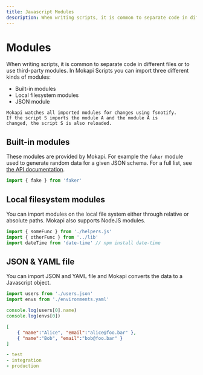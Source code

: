 ```yaml
---
title: Javascript Modules
description: When writing scripts, it is common to separate code in different files or to use third-party modules. In Mokapi Scripts you can import three different kinds of modules.
---
```

# Modules

When writing scripts, it is common to separate code in
different files or to use third-party modules. In Mokapi Scripts you
can import three different kinds of modules:

- Built-in modules
- Local filesystem modules
- JSON module

``` box=tip
Mokapi watches all imported modules for changes using fsnotify.
If the script S imports the module A and the module A is
changed, the script S is also reloaded.
```

## Built-in modules

These modules are provided by Mokapi. For example the `faker` module
used to generate random data for a given JSON schema. For 
a full list, see [the API documentation](/docs/javascript-api/javascript-api/overview.md).

```javascript
import { fake } from 'faker'
```

## Local filesystem modules

You can import modules on the local file system either 
through relative or absolute paths. Mokapi also supports NodeJS
modules.

```javascript
import { someFunc } from './helpers.js'
import { otherFunc } from '../lib'
import dateTime from 'date-time' // npm install date-time
```

## JSON & YAML file

You can import JSON and YAML file and Mokapi converts the data to a
Javascript object.

```javascript tab=Javascript
import users from './users.json'
import envs from './environments.yaml'

console.log(users[0].name)
console.log(envs[0])
```
```json tab=JSON
[  
    { "name":"Alice", "email":"alice@foo.bar" },  
    { "name":"Bob", "email":"bob@foo.bar" }  
]  
```
```yaml tab=YAML
- test
- integration
- production
```
